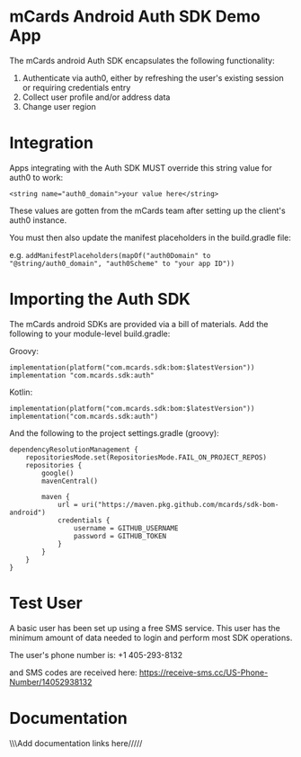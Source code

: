 # mCards Android Auth SDK Demo App

The mCards android Auth SDK encapsulates the following functionality:

1. Authenticate via auth0, either by refreshing the user's existing session or requiring credentials entry
2. Collect user profile and/or address data
3. Change user region

# Integration
Apps integrating with the Auth SDK MUST override this string value for auth0 to work:

```<string name="auth0_domain">your value here</string>```

These values are gotten from the mCards team after setting up the client's auth0 instance.

You must then also update the manifest placeholders in the build.gradle file:

e.g. ```addManifestPlaceholders(mapOf("auth0Domain" to "@string/auth0_domain", "auth0Scheme" to "your app ID"))```

# Importing the Auth SDK
The mCards android SDKs are provided via a bill of materials. Add the following to your module-level build.gradle:

Groovy:
```
implementation(platform("com.mcards.sdk:bom:$latestVersion"))
implementation "com.mcards.sdk:auth"
```

Kotlin:
```
implementation(platform("com.mcards.sdk:bom:$latestVersion"))
implementation("com.mcards.sdk:auth")
```

And the following to the project settings.gradle (groovy):
```
dependencyResolutionManagement {
    repositoriesMode.set(RepositoriesMode.FAIL_ON_PROJECT_REPOS)
    repositories {
        google()
        mavenCentral()

        maven {
            url = uri("https://maven.pkg.github.com/mcards/sdk-bom-android")
            credentials {
                username = GITHUB_USERNAME
                password = GITHUB_TOKEN
            }
        }
    }
}
```

# Test User
A basic user has been set up using a free SMS service. This user has the minimum amount of data needed to login and perform most SDK operations.

The user's phone number is:
+1 405-293-8132

and SMS codes are received here:
https://receive-sms.cc/US-Phone-Number/14052938132

# Documentation
\\\\\Add documentation links here/////
